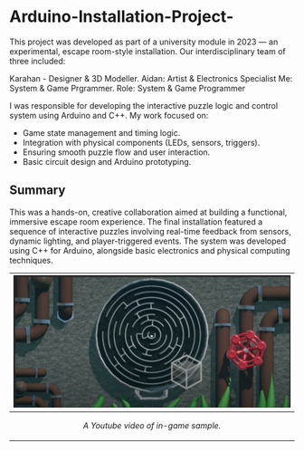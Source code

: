 # Arduino-Installation-Project-

This project was developed as part of a university module in 2023 — an experimental, escape room-style installation. Our interdisciplinary team of three included:

Karahan - Designer & 3D Modeller.
Aidan: Artist & Electronics Specialist
Me: System & Game Prgrammer. 
Role: System & Game Programmer

I was responsible for developing the interactive puzzle logic and control system using Arduino and C++. My work focused on:

- Game state management and timing logic.
- Integration with physical components (LEDs, sensors, triggers).
- Ensuring smooth puzzle flow and user interaction.
- Basic circuit design and Arduino prototyping.

## Summary 
This was a hands-on, creative collaboration aimed at building a functional, immersive escape room experience. The final installation featured a sequence of interactive puzzles involving real-time feedback from sensors, dynamic lighting, and player-triggered events. The system was developed using C++ for Arduino, alongside basic electronics and physical computing techniques.

|<a href="https://youtu.be/yL6otRnHZ60?si=hH-IpzB_I-MKf2Hz"><img src = "Docs/Screenshot.png"/>|
|:-|
|<p align = "center"> *A Youtube video of in-game sample.* </p>|
